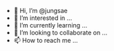 - 👋 Hi, I’m @jungsae
- 👀 I’m interested in ...
- 🌱 I’m currently learning ...
- 💞️ I’m looking to collaborate on ...
- 📫 How to reach me ...

<!---
jungsae/jungsae is a ✨ special ✨ repository because its `README.md` (this file) appears on your GitHub profile.
You can click the Preview link to take a look at your changes.
--->
